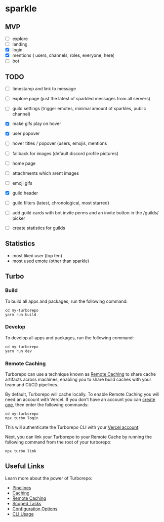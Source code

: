 # sparkle

## MVP

- [ ] explore
- [ ] landing
- [x] login
- [x] mentions ( users, channels, roles, everyone, here)
- [ ] bot

## TODO

- [ ] timestamp and link to message
- [ ] explore page (just the latest of sparkled messages from all servers)
- [ ] guild settings (trigger emotes, minimal amount of sparkles, public channel)
- [x] make gifs play on hover
- [x] user popover
- [ ] hover titles / popover (users, emojis, mentions
- [ ] fallback for images (default discord profile pictures)
- [ ] home page
- [ ] attachments which arent images
- [ ] emoji gifs
- [x] guild header
- [ ] guild filters (latest, chronological, most starred)
- [ ] add guild cards with bot invite perms and an invite button in the /guilds/ picker

- [ ] create statistics for guilds

## Statistics

- most liked user (top ten)
- most used emote (other than sparkle)

## Turbo

### Build

To build all apps and packages, run the following command:

```
cd my-turborepo
yarn run build
```

### Develop

To develop all apps and packages, run the following command:

```
cd my-turborepo
yarn run dev
```

### Remote Caching

Turborepo can use a technique known as [Remote Caching](https://turborepo.org/docs/core-concepts/remote-caching) to share cache artifacts across machines, enabling you to share build caches with your team and CI/CD pipelines.

By default, Turborepo will cache locally. To enable Remote Caching you will need an account with Vercel. If you don't have an account you can [create one](https://vercel.com/signup), then enter the following commands:

```
cd my-turborepo
npx turbo login
```

This will authenticate the Turborepo CLI with your [Vercel account](https://vercel.com/docs/concepts/personal-accounts/overview).

Next, you can link your Turborepo to your Remote Cache by running the following command from the root of your turborepo:

```
npx turbo link
```

## Useful Links

Learn more about the power of Turborepo:

- [Pipelines](https://turborepo.org/docs/core-concepts/pipelines)
- [Caching](https://turborepo.org/docs/core-concepts/caching)
- [Remote Caching](https://turborepo.org/docs/core-concepts/remote-caching)
- [Scoped Tasks](https://turborepo.org/docs/core-concepts/scopes)
- [Configuration Options](https://turborepo.org/docs/reference/configuration)
- [CLI Usage](https://turborepo.org/docs/reference/command-line-reference)
